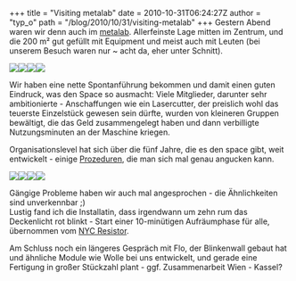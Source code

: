 +++
title = "Visiting metalab"
date = 2010-10-31T06:24:27Z
author = "typ_o"
path = "/blog/2010/10/31/visiting-metalab"
+++
Gestern Abend waren wir denn auch im [metalab](http://metalab.at/).
Allerfeinste Lage mitten im Zentrum, und die 200 m² gut gefüllt mit
Equipment und meist auch mit Leuten (bei unserem Besuch waren nur \~
acht da, eher unter Schnitt).  
  
[![](https://flipdot.org/blog/uploads/IMAG0588.serendipityThumb.jpg)](https://flipdot.org/blog/uploads/IMAG0588.jpg)[![](https://flipdot.org/blog/uploads/IMAG0589.serendipityThumb.jpg)](https://flipdot.org/blog/uploads/IMAG0589.jpg)[![](https://flipdot.org/blog/uploads/IMAG0590.serendipityThumb.jpg)](https://flipdot.org/blog/uploads/IMAG0590.jpg)[![](https://flipdot.org/blog/uploads/IMAG0577.serendipityThumb.jpg)](https://flipdot.org/blog/uploads/IMAG0577.jpg)  
  
Wir haben eine nette Spontanführung bekommen und damit einen guten
Eindruck, was den Space so ausmacht: Viele Mitglieder, darunter sehr
ambitionierte - Anschaffungen wie ein Lasercutter, der preislich wohl
das teuerste Einzelstück gewesen sein dürfte, wurden von kleineren
Gruppen bewältigt, die das Geld zusammengelegt haben und dann
verbilligte Nutzungsminuten an der Maschine kriegen.

Organisationslevel hat sich über die fünf Jahre, die es den space gibt,
weit entwickelt - einige
[Prozeduren](http://metalab.at/wiki/Kategorie:Prozeduren), die man sich
mal genau angucken kann.  
  
[![](https://flipdot.org/blog/uploads/IMAG0593.serendipityThumb.jpg)](https://flipdot.org/blog/uploads/IMAG0593.jpg)[![](https://flipdot.org/blog/uploads/IMAG0578.serendipityThumb.jpg)](https://flipdot.org/blog/uploads/IMAG0578.jpg)[![](https://flipdot.org/blog/uploads/IMAG0579.serendipityThumb.jpg)](https://flipdot.org/blog/uploads/IMAG0579.jpg)[![](https://flipdot.org/blog/uploads/IMAG0580.serendipityThumb.jpg)](https://flipdot.org/blog/uploads/IMAG0580.jpg)  
  
Gängige Probleme haben wir auch mal angesprochen - die Ähnlichkeiten
sind unverkennbar ;)  
Lustig fand ich die Installatin, dass irgendwann um zehn rum das
Deckenlicht rot blinkt - Start einer 10-minütigen Aufräumphase für alle,
übernommen vom [NYC Resistor](http://www.nycresistor.com/).

Am Schluss noch ein längeres Gespräch mit Flo, der Blinkenwall gebaut
hat und ähnliche Module wie Wolle bei uns entwickelt, und gerade eine
Fertigung in großer Stückzahl plant - ggf. Zusammenarbeit Wien - Kassel?
